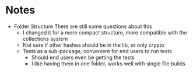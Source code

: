 # Notes

* Folder Structure
    There are still some questions about this
    - I changed it for a more compact structure, more compatible with the collections system
    - Not sure if other hashes should be in the lib, or only crypto
    - Tests as a sub-package; convenient for end users to run tests
        - Should end users even be getting the tests
        - I like having them in one folder, works well with single file builds